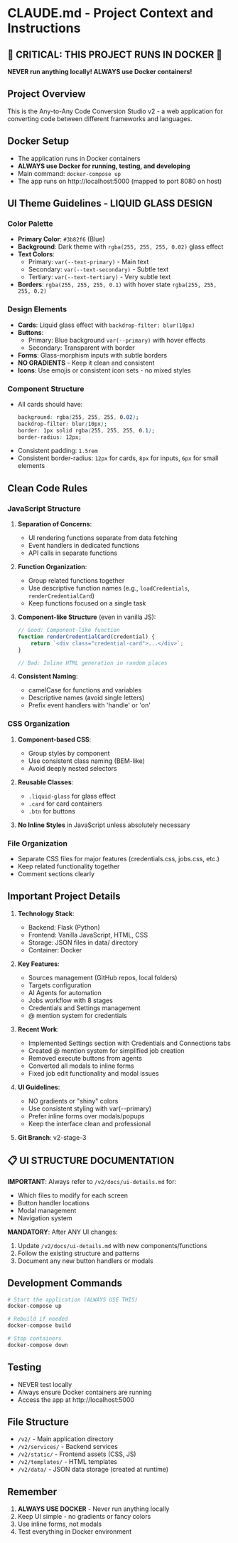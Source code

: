 # CLAUDE.md - Project Context and Instructions

## 🚨 CRITICAL: THIS PROJECT RUNS IN DOCKER 🚨

**NEVER run anything locally! ALWAYS use Docker containers!**

## Project Overview
This is the Any-to-Any Code Conversion Studio v2 - a web application for converting code between different frameworks and languages.

## Docker Setup
- The application runs in Docker containers
- **ALWAYS use Docker for running, testing, and developing**
- Main command: `docker-compose up`
- The app runs on http://localhost:5000 (mapped to port 8080 on host)

## UI Theme Guidelines - LIQUID GLASS DESIGN

### Color Palette
- **Primary Color**: `#3b82f6` (Blue)
- **Background**: Dark theme with `rgba(255, 255, 255, 0.02)` glass effect
- **Text Colors**:
  - Primary: `var(--text-primary)` - Main text
  - Secondary: `var(--text-secondary)` - Subtle text
  - Tertiary: `var(--text-tertiary)` - Very subtle text
- **Borders**: `rgba(255, 255, 255, 0.1)` with hover state `rgba(255, 255, 255, 0.2)`

### Design Elements
- **Cards**: Liquid glass effect with `backdrop-filter: blur(10px)`
- **Buttons**: 
  - Primary: Blue background `var(--primary)` with hover effects
  - Secondary: Transparent with border
- **Forms**: Glass-morphism inputs with subtle borders
- **NO GRADIENTS** - Keep it clean and consistent
- **Icons**: Use emojis or consistent icon sets - no mixed styles

### Component Structure
- All cards should have:
  ```css
  background: rgba(255, 255, 255, 0.02);
  backdrop-filter: blur(10px);
  border: 1px solid rgba(255, 255, 255, 0.1);
  border-radius: 12px;
  ```
- Consistent padding: `1.5rem`
- Consistent border-radius: `12px` for cards, `8px` for inputs, `6px` for small elements

## Clean Code Rules

### JavaScript Structure
1. **Separation of Concerns**:
   - UI rendering functions separate from data fetching
   - Event handlers in dedicated functions
   - API calls in separate functions

2. **Function Organization**:
   - Group related functions together
   - Use descriptive function names (e.g., `loadCredentials`, `renderCredentialCard`)
   - Keep functions focused on a single task

3. **Component-like Structure** (even in vanilla JS):
   ```javascript
   // Good: Component-like function
   function renderCredentialCard(credential) {
       return `<div class="credential-card">...</div>`;
   }
   
   // Bad: Inline HTML generation in random places
   ```

4. **Consistent Naming**:
   - camelCase for functions and variables
   - Descriptive names (avoid single letters)
   - Prefix event handlers with 'handle' or 'on'

### CSS Organization
1. **Component-based CSS**:
   - Group styles by component
   - Use consistent class naming (BEM-like)
   - Avoid deeply nested selectors

2. **Reusable Classes**:
   - `.liquid-glass` for glass effect
   - `.card` for card containers
   - `.btn` for buttons

3. **No Inline Styles** in JavaScript unless absolutely necessary

### File Organization
- Separate CSS files for major features (credentials.css, jobs.css, etc.)
- Keep related functionality together
- Comment sections clearly

## Important Project Details
1. **Technology Stack**:
   - Backend: Flask (Python)
   - Frontend: Vanilla JavaScript, HTML, CSS
   - Storage: JSON files in data/ directory
   - Container: Docker

2. **Key Features**:
   - Sources management (GitHub repos, local folders)
   - Targets configuration
   - AI Agents for automation
   - Jobs workflow with 8 stages
   - Credentials and Settings management
   - @ mention system for credentials

3. **Recent Work**:
   - Implemented Settings section with Credentials and Connections tabs
   - Created @ mention system for simplified job creation
   - Removed execute buttons from agents
   - Converted all modals to inline forms
   - Fixed job edit functionality and modal issues

4. **UI Guidelines**:
   - NO gradients or "shiny" colors
   - Use consistent styling with var(--primary)
   - Prefer inline forms over modals/popups
   - Keep the interface clean and professional

5. **Git Branch**: v2-stage-3

## 📋 UI STRUCTURE DOCUMENTATION
**IMPORTANT**: Always refer to `/v2/docs/ui-details.md` for:
- Which files to modify for each screen
- Button handler locations
- Modal management
- Navigation system

**MANDATORY**: After ANY UI changes:
1. Update `/v2/docs/ui-details.md` with new components/functions
2. Follow the existing structure and patterns
3. Document any new button handlers or modals

## Development Commands
```bash
# Start the application (ALWAYS USE THIS)
docker-compose up

# Rebuild if needed
docker-compose build

# Stop containers
docker-compose down
```

## Testing
- NEVER test locally
- Always ensure Docker containers are running
- Access the app at http://localhost:5000

## File Structure
- `/v2/` - Main application directory
- `/v2/services/` - Backend services
- `/v2/static/` - Frontend assets (CSS, JS)
- `/v2/templates/` - HTML templates
- `/v2/data/` - JSON data storage (created at runtime)

## Remember
1. **ALWAYS USE DOCKER** - Never run anything locally
2. Keep UI simple - no gradients or fancy colors
3. Use inline forms, not modals
4. Test everything in Docker environment